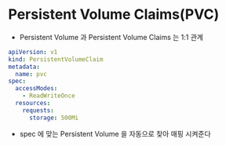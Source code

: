 # Persistent Volume Claims(PVC)

* Persistent Volume 과 Persistent Volume Claims 는 1:1 관계

```yml
apiVersion: v1
kind: PersistentVolumeClaim
metadata:
  name: pvc
spec:
  accessModes:
    - ReadWriteOnce
  resources:
    requests:
      storage: 500Mi
```

* spec 에 맞는 Persistent Volume 을 자동으로 찾아 매핑 시켜준다

